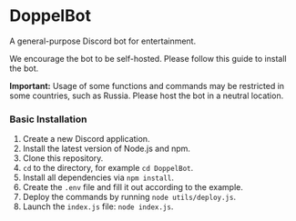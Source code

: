 # DoppelBot

A general-purpose Discord bot for entertainment.

We encourage the bot to be self-hosted. Please follow this guide to install the bot.

**Important:** 
Usage of some functions and commands may be restricted in some countries, such as Russia. 
Please host the bot in a neutral location.

### Basic Installation

1. Create a new Discord application.
2. Install the latest version of Node.js and npm.
3. Clone this repository.
4. `cd` to the directory, for example `cd DoppelBot`.
5. Install all dependencies via `npm install`.
6. Create the `.env` file and fill it out according to the example.
7. Deploy the commands by running `node utils/deploy.js`.
8. Launch the `index.js` file: `node index.js`.
